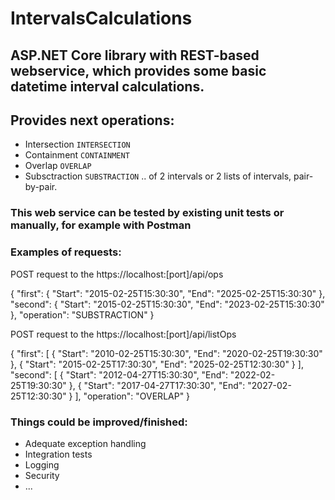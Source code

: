 # IntervalsCalculations

## ASP.NET Core library with REST-based webservice, which provides some basic datetime interval calculations.

## Provides next operations:
* Intersection `INTERSECTION`
* Containment `CONTAINMENT`
* Overlap `OVERLAP`
* Subsctraction `SUBSTRACTION`
.. of 2 intervals or 2 lists of intervals, pair-by-pair.

### This web service can be tested by existing unit tests or manually, for example with Postman
### Examples of requests:
POST request to the
https://localhost:[port]/api/ops

{
    "first": {
        "Start": "2015-02-25T15:30:30",
        "End": "2025-02-25T15:30:30"
    },
    "second": {
        "Start": "2015-02-25T15:30:30",
        "End": "2023-02-25T15:30:30"
    },
    "operation": "SUBSTRACTION"
}

POST request to the
https://localhost:[port]/api/listOps

{
    "first": [
        {
            "Start": "2010-02-25T15:30:30",
            "End": "2020-02-25T19:30:30"
        },
        {
            "Start": "2015-02-25T17:30:30",
            "End": "2025-02-25T12:30:30"
        }
    ],
    "second": [
        {
            "Start": "2012-04-27T15:30:30",
            "End": "2022-02-25T19:30:30"
        },
        {
            "Start": "2017-04-27T17:30:30",
            "End": "2027-02-25T12:30:30"
        }
    ],
    "operation": "OVERLAP"
}

### Things could be improved/finished:
* Adequate exception handling
* Integration tests
* Logging
* Security
* ...
